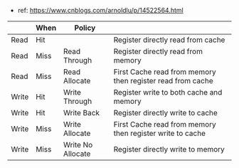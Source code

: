 - ref: https://www.cnblogs.com/arnoldlu/p/14522564.html


|       | When | Policy            |                                                            |
| ----- | ---- | ----------------- | ---------------------------------------------------------- |
| Read  | Hit  |                   | Register directly read from cache                          |
| Read  | Miss | Read Through      | Register directly read from memory                         |
| Read  | Miss | Read Allocate     | First Cache read from memory then register read from cache |
| Write | Hit  | Write Through     | Register write to both cache and memory                    |
| Write | Hit  | Write Back        | Register directly write to cache                           |
| Write | Miss | Write Allocate    | First Cache read from memory then register write to cache  |
| Write | Miss | Write No Allocate | Register directly write to memory                          |
